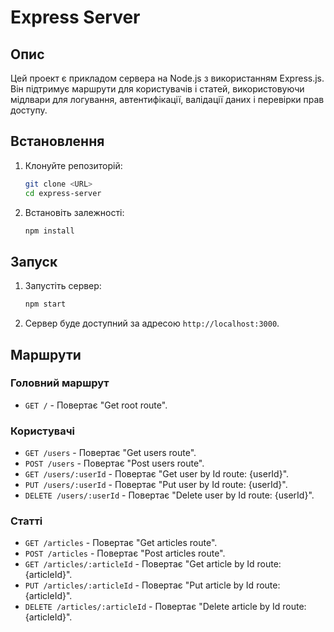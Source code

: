 # Express Server

## Опис

Цей проект є прикладом сервера на Node.js з використанням Express.js. Він підтримує маршрути для користувачів і статей, використовуючи мідлвари для логування, автентифікації, валідації даних і перевірки прав доступу.

## Встановлення

1. Клонуйте репозиторій:

   ```sh
   git clone <URL>
   cd express-server
   ```

2. Встановіть залежності:
   ```sh
   npm install
   ```

## Запуск

1. Запустіть сервер:

   ```sh
   npm start
   ```

2. Сервер буде доступний за адресою `http://localhost:3000`.

## Маршрути

### Головний маршрут

- `GET /` - Повертає "Get root route".

### Користувачі

- `GET /users` - Повертає "Get users route".
- `POST /users` - Повертає "Post users route".
- `GET /users/:userId` - Повертає "Get user by Id route: {userId}".
- `PUT /users/:userId` - Повертає "Put user by Id route: {userId}".
- `DELETE /users/:userId` - Повертає "Delete user by Id route: {userId}".

### Статті

- `GET /articles` - Повертає "Get articles route".
- `POST /articles` - Повертає "Post articles route".
- `GET /articles/:articleId` - Повертає "Get article by Id route: {articleId}".
- `PUT /articles/:articleId` - Повертає "Put article by Id route: {articleId}".
- `DELETE /articles/:articleId` - Повертає "Delete article by Id route: {articleId}".
